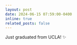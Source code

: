 ```yaml
---
layout: post
date: 2024-06-15 07:59:00-0400
inline: true
related_posts: false
---
```


Just graduated from UCLA! :sparkles:
